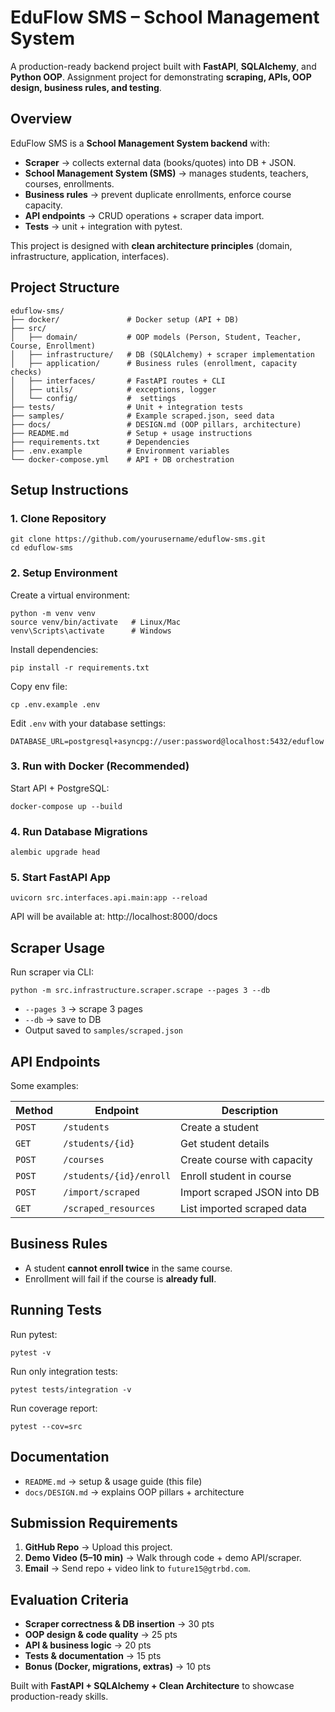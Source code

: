 # EduFlow SMS – School Management System

A production-ready backend project built with **FastAPI**, **SQLAlchemy**, and **Python OOP**. Assignment project for demonstrating **scraping, APIs, OOP design, business rules, and testing**.

## Overview

EduFlow SMS is a **School Management System backend** with:
* **Scraper** → collects external data (books/quotes) into DB + JSON.
* **School Management System (SMS)** → manages students, teachers, courses, enrollments.
* **Business rules** → prevent duplicate enrollments, enforce course capacity.
* **API endpoints** → CRUD operations + scraper data import.
* **Tests** → unit + integration with pytest.

This project is designed with **clean architecture principles** (domain, infrastructure, application, interfaces).

## Project Structure

```
eduflow-sms/
├── docker/               # Docker setup (API + DB)
├── src/
│   ├── domain/           # OOP models (Person, Student, Teacher, Course, Enrollment)
│   ├── infrastructure/   # DB (SQLAlchemy) + scraper implementation
│   ├── application/      # Business rules (enrollment, capacity checks)
│   ├── interfaces/       # FastAPI routes + CLI
│   ├── utils/            # exceptions, logger
│   └── config/           #  settings
├── tests/                # Unit + integration tests
├── samples/              # Example scraped.json, seed data
├── docs/                 # DESIGN.md (OOP pillars, architecture)
├── README.md             # Setup + usage instructions
├── requirements.txt      # Dependencies
├── .env.example          # Environment variables
└── docker-compose.yml    # API + DB orchestration
```

## Setup Instructions

### 1. Clone Repository

```
git clone https://github.com/yourusername/eduflow-sms.git
cd eduflow-sms
```

### 2. Setup Environment
Create a virtual environment:

```
python -m venv venv
source venv/bin/activate   # Linux/Mac
venv\Scripts\activate      # Windows
```

Install dependencies:

```
pip install -r requirements.txt
```

Copy env file:

```
cp .env.example .env
```

Edit `.env` with your database settings:

```
DATABASE_URL=postgresql+asyncpg://user:password@localhost:5432/eduflow
```

### 3. Run with Docker (Recommended)
Start API + PostgreSQL:

```
docker-compose up --build
```

### 4. Run Database Migrations

```
alembic upgrade head
```

### 5. Start FastAPI App

```
uvicorn src.interfaces.api.main:app --reload
```

API will be available at: http://localhost:8000/docs

## Scraper Usage

Run scraper via CLI:

```
python -m src.infrastructure.scraper.scrape --pages 3 --db
```

* `--pages 3` → scrape 3 pages
* `--db` → save to DB
* Output saved to `samples/scraped.json`

## API Endpoints

Some examples:

| Method | Endpoint | Description |
|--------|----------|-------------|
| `POST` | `/students` | Create a student |
| `GET` | `/students/{id}` | Get student details |
| `POST` | `/courses` | Create course with capacity |
| `POST` | `/students/{id}/enroll` | Enroll student in course |
| `POST` | `/import/scraped` | Import scraped JSON into DB |
| `GET` | `/scraped_resources` | List imported scraped data |

## Business Rules

* A student **cannot enroll twice** in the same course.
* Enrollment will fail if the course is **already full**.

## Running Tests

Run pytest:

```
pytest -v
```

Run only integration tests:

```
pytest tests/integration -v
```

Run coverage report:

```
pytest --cov=src
```

## Documentation

* `README.md` → setup & usage guide (this file)
* `docs/DESIGN.md` → explains OOP pillars + architecture

## Submission Requirements

1. **GitHub Repo** → Upload this project.
2. **Demo Video (5–10 min)** → Walk through code + demo API/scraper.
3. **Email** → Send repo + video link to `future15@gtrbd.com`.

## Evaluation Criteria

* **Scraper correctness & DB insertion** → 30 pts
* **OOP design & code quality** → 25 pts
* **API & business logic** → 20 pts
* **Tests & documentation** → 15 pts
* **Bonus (Docker, migrations, extras)** → 10 pts

Built with **FastAPI + SQLAlchemy + Clean Architecture** to showcase production-ready skills.